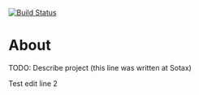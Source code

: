 [![Build Status](https://travis-ci.com/connor-work/delphi-tools.svg?branch=master)](https://travis-ci.com/connor-work/delphi-tools)

# About
TODO: Describe project (this line was written at Sotax)

Test edit line 2
